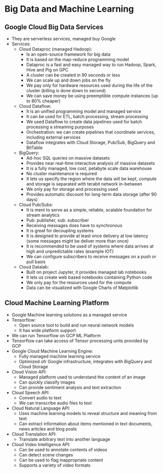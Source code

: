 # Big Data and Machine Learning

## Google Cloud Big Data Services

- They are serverless services, managed buy Google
- Services:
    - Cloud Dataproc (managed Hadoop):
        - Is an open-source framework for big data
        - It is based on the map-reduce programming model
        - Dataproc is a fast and easy managed way to run Hadoop, Spark, Hive and Pig on GPC
        - A cluster can be created in 90 seconds or less
        - We can scale up and down jobs on the fly
        - We pay only for hardware resources used during the life of the cluster (billing is done down to second)
        - We can save money be using preemptible compute instances (up to 80% cheaper)
    - Cloud Dataflow:
        - It is an unified programming model and managed service
        - It can be used for ETL, batch processing, stream processing
        - We used Dataflow to create data pipelines used for batch processing a streaming purposes
        - Orchestration: we can create pipelines that coordinate services, including external services
        - Dataflow integrates with Cloud Storage, Pub/Sub, BigQuery and BitTable
    - BigQuery:
        - Ad-hoc SQL queries on massive datasets
        - Provides near real-time interactive analysis of massive datasets
        - It is a fully managed, low cost, petabyte scale data warehouse
        - No cluster maintenance is required
        - It lets us specify the region where the data will be kept, compute and storage is separated with terabit network in-between
        - We only pay for storage and processing used
        - Provides automatic discount for long-term data storage (after 90 days)
    - Cloud Pub/Subs:
        - It is ment to serve as a simple, reliable, scalable foundation for stream analytics
        - Pub: publisher, sub: subscriber
        - Receiving messages does have to synchronous
        - It is great for decoupling systems
        - It is designed to provide at least once delivery at low latency (some messages might be deliver more than once)
        - It is recommended to be used of systems where data arrives at high and unpredictable rates (example IOT)
        - We can configure subscribers to receive messages on a push or pull basis
    - Cloud Datalab:
        - Built on project Jupyter, it provides managed lab notebooks
        - It lets us create web based notebooks containing Python code
        - We only pay for the resources used for the compute
        - Data can be visualized with Google Charts of Matplotlib

## Cloud Machine Learning Platform

- Google Machine learning solutions as a managed service
- Tensorflow:
    - Open source tool to build and run neural network models
    - It has wide platform support
- We can run Tensorflow on GCP ML Platform
- Tensorflow can take access of Tensor processing units provided by GCP
- Google Cloud Machine Learning Engine:
    - Fully managed machine learning service
    - Optimized ofr Google infrastructure, integrates with BigQuery and Cloud Storage
- Cloud Vision API:
    - Managed platform used to understand the content of an image
    - Can quickly classify images
    - Can provide sentiment analysis and text extraction
- Cloud Speech API:
    - Convert audio to text
    - We can transcribe audio files to text
- Cloud Natural Language API:
    - Uses machine learning models to reveal structure and meaning from text
    - Can extract information about items mentioned in text documents, news articles and blog posts
- Cloud Translation API:
    - Translate arbitrary text into another language
- Cloud Video Intelligence API:
    - Can be used to annotate contents of videos
    - Can detect scene changes
    - Can be used to flag inappropriate content
    - Supports a variety of video formats